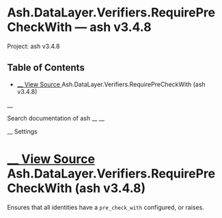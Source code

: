 # Ash.DataLayer.Verifiers.RequirePreCheckWith — ash v3.4.8

Project: ash v3.4.8

## Table of Contents

- [ __ View Source ](external_link) Ash.DataLayer.Verifiers.RequirePreCheckWith (ash v3.4.8)

__

Search documentation of ash __ __

__ Settings

#  [ __ View Source ](external_link) Ash.DataLayer.Verifiers.RequirePreCheckWith (ash v3.4.8)

Ensures that all identities have a `pre_check_with` configured, or raises.
